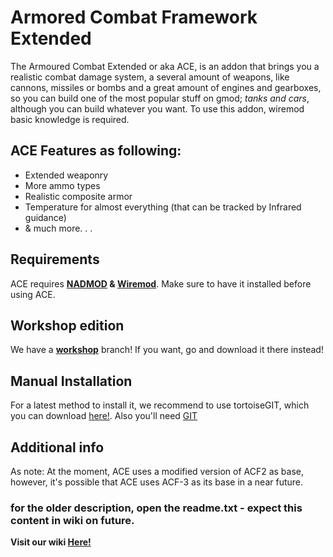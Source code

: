 # Armored Combat Framework Extended

The Armoured Combat Extended or aka ACE, is an addon that brings you a realistic combat damage system, a several amount of weapons, like cannons, missiles or bombs and a great amount of engines and gearboxes, so you can build one of the most popular stuff on gmod; *tanks and cars*, although you can build whatever you want. To use this addon, wiremod basic knowledge is required.

## ACE Features as following:
* Extended weaponry
* More ammo types
* Realistic composite armor
* Temperature for almost everything (that can be tracked by Infrared guidance)
* & much more. . .

## Requirements

ACE requires **[NADMOD](https://steamcommunity.com/workshop/filedetails/?id=159298542) & [Wiremod](https://steamcommunity.com/workshop/filedetails/?id=160250458)**. Make sure to have it installed before using ACE.

## Workshop edition

We have a **[workshop](https://steamcommunity.com/sharedfiles/filedetails/?id=2512558788)** branch! If you want, go and download it there instead!

## Manual Installation

For a latest method to install it, we recommend to use tortoiseGIT, which you can download [here!](https://tortoisegit.org/). Also you'll need [GIT](https://git-scm.com/downloads)

## Additional info

As note: At the moment, ACE uses a modified version of ACF2 as base, however, it's possible that ACE uses ACF-3 as its base in a near future.

### for the older description, open the readme.txt - expect this content in wiki on future.

**Visit our wiki [Here!](https://github.com/RedDeadlyCreeper/ArmoredCombatExtended/wiki)**
